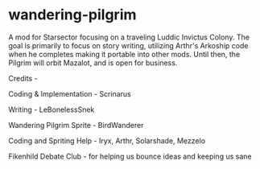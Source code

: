 # wandering-pilgrim
A mod for Starsector focusing on a traveling Luddic Invictus Colony. The goal is primarily to focus on story writing, utilizing Arthr's Arkoship code when he completes making it portable into other mods. 
Until then, the Pilgrim will orbit Mazalot, and is open for business.

Credits -
 
Coding & Implementation - Scrinarus

Writing - LeBonelessSnek

Wandering Pilgrim Sprite - BirdWanderer

Coding and Spriting Help - Iryx, Arthr, Solarshade, Mezzelo

Fikenhild Debate Club - for helping us bounce ideas and keeping us sane